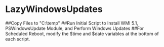# LazyWindowsUpdates

##Copy Files to "C:\temp"
##Run Initial Script to Install WMI 5.1, PSWindowsUpdate Module, and Perform Windows Updates
##For Scheduled Reboot, modify the $time and $date variables at the bottom of each script.
